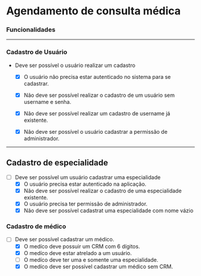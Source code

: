 <!-- 
mkdir medical_appointment
npm init -y
npm i express
npm add typescript ts-node nodemon -D
npx tsc --init
npm i --save-dev @types/express
npm run dev 
-->

# Agendamento de consulta médica

### **Funcionalidades**

--- 

### **Cadastro de Usuário**

- Deve ser possível o usuário realizar um cadastro
    - [x] O usuário não precisa estar autenticado no sistema para se cadastrar.
    - [x] Não deve ser possível realizar o cadastro de um usuário sem username e senha.
    - [x] Não deve ser possível realizar um cadastro de username já existente.
    - [x] Não deve ser possível o usuário cadastrar a permissão de administrador.
    

---

## **Cadastro de especialidade**
- [ ] Deve ser possível um usuário cadastrar uma especialidade
    - [x] O usuário precisa estar autenticado na aplicação.
    - [x] Não deve ser possível realizar o cadastro de uma especialidade existente.
    - [x] O usuário precisa ter permissão de administrador.
    - [x] Não deve ser possível cadastrat uma especialidade com nome vázio

### **Cadastro de médico**
- [ ] Deve ser possível cadastrar um médico.
  - [x] O medíco deve possuir um CRM com 6 dígitos.
  - [x] O medíco deve estar atrelado a um usuário.
  - [ ] O medíco deve ter uma e somente uma especialidade.
  - [x] O medíco deve ser possível cadastrar um médico sem CRM.